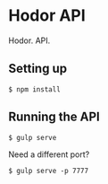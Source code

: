 # Hodor API

Hodor. API.

## Setting up
`$ npm install`

## Running the API
`$ gulp serve`

Need a different port?

`$ gulp serve -p 7777`